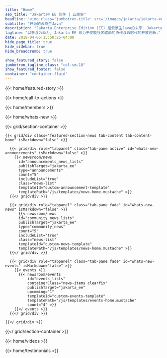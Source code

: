 ```yaml
---
title: "Home"
seo_title: "Jakarta® EE 软件 | 云原生"
headline: "<img class='jumbotron-title' src='/images/jakarta/jakarta-ee-text.svg' alt='Jakarta EE'>"
subtitle: "开源的云原生Java"
description: "Jakarta Enterprise Edition (EE) 是云原生Java的未来. Jakarta EE 开源软件驱动了云原生的创新与企业应用的现代化，并且保护了Java EE的现有投资."
tagline: "以参与为动力, Jakarta EE 致力于使能社区驱动的协作与云时代的开放创新."
date: 2018-04-05T15:50:25-04:00
hide_page_title: true
hide_sidebar: true
hide_breadcrumb: true

show_featured_story: false
jumbotron_tagline_class: "col-sm-18"
show_featured_footer: false
container: "container-fluid"
---
```


{{< home/featured-story >}}

{{< home/call-to-actions >}}

{{< home/members >}}

{{< home/whats-new >}}

{{< grid/section-container >}}

    {{< grid/div class="featured-section-news tab-content tab-content-home" isMarkdown="false" >}}

      {{< grid/div role="tabpanel" class="tab-pane active" id="whats-new-announcements" isMarkdown="false" >}}
        {{< newsroom/news
          id="announcements_news_lists"
          publishTarget="jakarta_ee"
          type="announcements"
          count="5"
          includeList="true"
          class="news-list"
          templateId="custom-announcement-template"
          templatePath="/js/templates/news-home.mustache" >}}
      {{</ grid/div >}}

      {{< grid/div role="tabpanel" class="tab-pane fade" id="whats-new-news" isMarkdown="false" >}}
          {{< newsroom/news
          id="community_news_lists"
          publishTarget="jakarta_ee"
          type="community_news"
          count="5"
          includeList="true"
          class="news-list"
          templateId="custom-news-template"
          templatePath="/js/templates/news-home.mustache" >}}
      {{</ grid/div >}}

      {{< grid/div role="tabpanel" class="tab-pane fade" id="whats-new-events" isMarkdown="false" >}}
        {{< events >}}
          {{< newsroom/events
              id="events_lists"
              containerClass="news-items clearfix"
              publishTarget="jakarta_ee"
              upcoming="1"
              templateId="custom-events-template"
              templatePath="/js/templates/events-home.mustache"
              count="4" >}}
        {{</ events >}}
      {{</ grid/div >}}

    {{</ grid/div >}}

{{</ grid/section-container >}}

{{< home/videos >}}

{{< home/testimonials >}}
